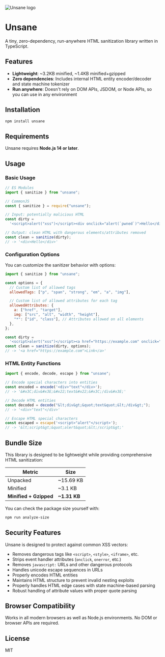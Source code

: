 ![Unsane logo](https://github.com/user-attachments/assets/ee83110e-82c1-4514-a8e9-da946096bab9)

# Unsane

A tiny, zero-dependency, run-anywhere HTML sanitization library written in TypeScript.

## Features

- **Lightweight**: ~3.2KB minified, ~1.4KB minified+gzipped
- **Zero dependencies**: Includes internal HTML entity encoder/decoder and state machine tokenizer
- **Run anywhere**: Doesn't rely on DOM APIs, JSDOM, or Node APIs, so you can use in any environment

## Installation

```bash
npm install unsane
```

## Requirements

Unsane requires **Node.js 14 or later**.

## Usage

### Basic Usage

```javascript
// ES Modules
import { sanitize } from "unsane";

// CommonJS
const { sanitize } = require("unsane");

// Input: potentially malicious HTML
const dirty =
  '<script>alert("xss")</script><div onclick="alert(`pwned`)">Hello</div>';

// Output: clean HTML with dangerous elements/attributes removed
const clean = sanitize(dirty);
// -> '<div>Hello</div>'
```

### Configuration Options

You can customize the sanitizer behavior with options:

```javascript
import { sanitize } from "unsane";

const options = {
  // Custom list of allowed tags
  allowedTags: ["p", "span", "strong", "em", "a", "img"],

  // Custom list of allowed attributes for each tag
  allowedAttributes: {
    a: ["href", "target"],
    img: ["src", "alt", "width", "height"],
    "*": ["id", "class"], // Attributes allowed on all elements
  },
};

const dirty =
  '<script>alert("xss")</script><a href="https://example.com" onclick="hack()" style="color:red">Link</a>';
const clean = sanitize(dirty, options);
// -> '<a href="https://example.com">Link</a>'
```

### HTML Entity Functions

```javascript
import { encode, decode, escape } from "unsane";

// Encode special characters into entities
const encoded = encode('<div>"text"</div>');
// -> '&#x3C;div&#x3E;&#x22;text&#x22;&#x3C;/div&#x3E;'

// Decode HTML entities
const decoded = decode("&lt;div&gt;&quot;text&quot;&lt;/div&gt;");
// -> '<div>"text"</div>'

// Escape HTML special characters
const escaped = escape('<script>"alert"</script>');
// -> '&lt;script&gt;&quot;alert&quot;&lt;/script&gt;'
```

## Bundle Size

This library is designed to be lightweight while providing comprehensive HTML sanitization:

| Metric                 | Size         |
| ---------------------- | ------------ |
| Unpacked               | ~15.69 KB    |
| Minified               | ~3.1 KB      |
| **Minified + Gzipped** | **~1.31 KB** |

You can check the package size yourself with:

```bash
npm run analyze-size
```

## Security Features

Unsane is designed to protect against common XSS vectors:

- Removes dangerous tags like `<script>`, `<style>`, `<iframe>`, etc.
- Strips event handler attributes (`onclick`, `onerror`, etc.)
- Removes `javascript:` URLs and other dangerous protocols
- Handles unicode escape sequences in URLs
- Properly encodes HTML entities
- Maintains HTML structure to prevent invalid nesting exploits
- Properly handles HTML edge cases with state machine-based parsing
- Robust handling of attribute values with proper quote parsing

## Browser Compatibility

Works in all modern browsers as well as Node.js environments. No DOM or browser APIs are required.

## License

MIT
